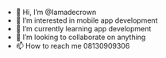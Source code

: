 - 👋 Hi, I’m @Iamadecrown
- 👀 I’m interested in mobile app development 
- 🌱 I’m currently learning app development 
- 💞️ I’m looking to collaborate on anything 
- 📫 How to reach me 08130909306

<!---
Iamadecrown/Iamadecrown is a ✨ special ✨ repository because its `README.md` (this file) appears on your GitHub profile.
You can click the Preview link to take a look at your changes.
--->
